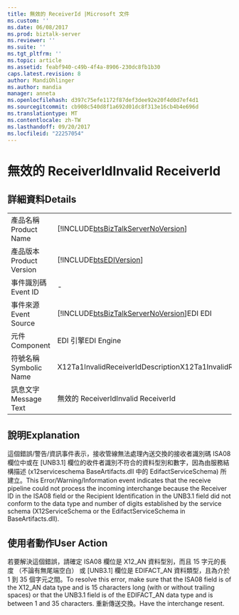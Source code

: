 ```yaml
---
title: 無效的 ReceiverId |Microsoft 文件
ms.custom: ''
ms.date: 06/08/2017
ms.prod: biztalk-server
ms.reviewer: ''
ms.suite: ''
ms.tgt_pltfrm: ''
ms.topic: article
ms.assetid: feabf940-c49b-4f4a-8906-230dc8fb1b30
caps.latest.revision: 8
author: MandiOhlinger
ms.author: mandia
manager: anneta
ms.openlocfilehash: d397c75efe1172f87def3dee92e20f4d0d7ef4d1
ms.sourcegitcommit: cb908c540d8f1a692d01dc8f313e16cb4b4e696d
ms.translationtype: MT
ms.contentlocale: zh-TW
ms.lasthandoff: 09/20/2017
ms.locfileid: "22257054"
---
```

# <a name="invalid-receiverid"></a><span data-ttu-id="dcd5a-102">無效的 ReceiverId</span><span class="sxs-lookup"><span data-stu-id="dcd5a-102">Invalid ReceiverId</span></span>
## <a name="details"></a><span data-ttu-id="dcd5a-103">詳細資料</span><span class="sxs-lookup"><span data-stu-id="dcd5a-103">Details</span></span>  
  
|||  
|-|-|  
|<span data-ttu-id="dcd5a-104">產品名稱</span><span class="sxs-lookup"><span data-stu-id="dcd5a-104">Product Name</span></span>|[!INCLUDE[btsBizTalkServerNoVersion](../includes/btsbiztalkservernoversion-md.md)]|  
|<span data-ttu-id="dcd5a-105">產品版本</span><span class="sxs-lookup"><span data-stu-id="dcd5a-105">Product Version</span></span>|[!INCLUDE[btsEDIVersion](../includes/btsediversion-md.md)]|  
|<span data-ttu-id="dcd5a-106">事件識別碼</span><span class="sxs-lookup"><span data-stu-id="dcd5a-106">Event ID</span></span>|-|  
|<span data-ttu-id="dcd5a-107">事件來源</span><span class="sxs-lookup"><span data-stu-id="dcd5a-107">Event Source</span></span>|[!INCLUDE[btsBizTalkServerNoVersion](../includes/btsbiztalkservernoversion-md.md)]<span data-ttu-id="dcd5a-108">EDI</span><span class="sxs-lookup"><span data-stu-id="dcd5a-108"> EDI</span></span>|  
|<span data-ttu-id="dcd5a-109">元件</span><span class="sxs-lookup"><span data-stu-id="dcd5a-109">Component</span></span>|<span data-ttu-id="dcd5a-110">EDI 引擎</span><span class="sxs-lookup"><span data-stu-id="dcd5a-110">EDI Engine</span></span>|  
|<span data-ttu-id="dcd5a-111">符號名稱</span><span class="sxs-lookup"><span data-stu-id="dcd5a-111">Symbolic Name</span></span>|<span data-ttu-id="dcd5a-112">X12Ta1InvalidReceiverIdDescription</span><span class="sxs-lookup"><span data-stu-id="dcd5a-112">X12Ta1InvalidReceiverIdDescription</span></span>|  
|<span data-ttu-id="dcd5a-113">訊息文字</span><span class="sxs-lookup"><span data-stu-id="dcd5a-113">Message Text</span></span>|<span data-ttu-id="dcd5a-114">無效的 ReceiverId</span><span class="sxs-lookup"><span data-stu-id="dcd5a-114">Invalid ReceiverId</span></span>|  
  
## <a name="explanation"></a><span data-ttu-id="dcd5a-115">說明</span><span class="sxs-lookup"><span data-stu-id="dcd5a-115">Explanation</span></span>  
 <span data-ttu-id="dcd5a-116">這個錯誤/警告/資訊事件表示，接收管線無法處理內送交換的接收者識別碼 ISA08 欄位中或在 [UNB3.1] 欄位的收件者識別不符合的資料型別和數字，因為由服務結構描述 (x12serviceschema BaseArtifacts.dll 中的 EdifactServiceSchema) 所建立。</span><span class="sxs-lookup"><span data-stu-id="dcd5a-116">This Error/Warning/Information event indicates that the receive pipeline could not process the incoming interchange because the Receiver ID in the ISA08 field or the Recipient Identification in the UNB3.1 field did not conform to the data type and number of digits established by the service schema (X12ServiceSchema or the EdifactServiceSchema in BaseArtifacts.dll).</span></span>  
  
## <a name="user-action"></a><span data-ttu-id="dcd5a-117">使用者動作</span><span class="sxs-lookup"><span data-stu-id="dcd5a-117">User Action</span></span>  
 <span data-ttu-id="dcd5a-118">若要解決這個錯誤，請確定 ISA08 欄位是 X12_AN 資料型別，而且 15 字元的長度 （不論有無尾端空白） 或 [UNB3.1] 欄位是 EDIFACT_AN 資料類型，且為介於 1 到 35 個字元之間。</span><span class="sxs-lookup"><span data-stu-id="dcd5a-118">To resolve this error, make sure that the ISA08 field is of the X12_AN data type and is 15 characters long (with or without trailing spaces) or that the UNB3.1 field is of the EDIFACT_AN data type and is between 1 and 35 characters.</span></span> <span data-ttu-id="dcd5a-119">重新傳送交換。</span><span class="sxs-lookup"><span data-stu-id="dcd5a-119">Have the interchange resent.</span></span>